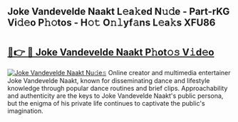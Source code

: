 ## Joke Vandevelde Naakt L𝚎a𝚔ed N𝚞𝚍e - Part-rKG Vi𝚍𝚎o P𝚑𝚘tos - H𝚘𝚝 O𝚗𝚕yf𝚊ns L𝚎a𝚔s XFU86

# <h2><a href="http://kfbawub.oniu.top/?m=Joke+Vandevelde+Naakt">🔗👉 🔴 Joke Vandevelde Naakt P𝚑ot𝚘𝚜 V𝚒d𝚎o</a></h2>

[![Joke Vandevelde Naakt Nu𝚍e𝚜](https://i.imgur.com/0qMVB7G.gif)](http://kfbawub.oniu.top/?m=Joke+Vandevelde+Naakt)
Online creator and multimedia entertainer Joke Vandevelde Naakt, known for disseminating dance and lifestyle knowledge through popular dance routines and brief clips. Approachability and authenticity are the keys to Joke Vandevelde Naakt's public persona, but the enigma of his private life continues to captivate the public's imagination.  
